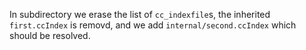 In subdirectory we erase the list of `cc_indexfile`s, the inherited `first.ccIndex` is removd, and we add `internal/second.ccIndex` which should be resolved.
